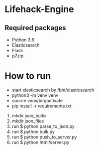 # Lifehack-Engine

## Required packages
- Python 3.6
- Elasticsearch 
- Flask
- p7zip 


# How to run
- start elasticsearch by /bin/elasticsearch
- python3 -m venv venv
- source venv/bin/activate
- pip install -r requirements.txt

1. mkdir json_bulks
2. mkdir json_files
3. run $ python parse_to_json.py
4. run $ python bulk.py
5. run $ python push_to_server.py
6. run $ python html/server.py